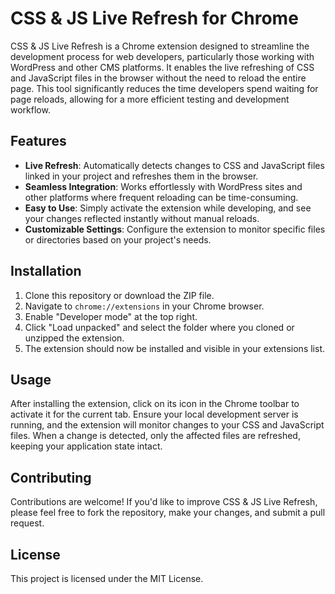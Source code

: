 # CSS & JS Live Refresh for Chrome

CSS & JS Live Refresh is a Chrome extension designed to streamline the development process for web developers, particularly those working with WordPress and other CMS platforms. It enables the live refreshing of CSS and JavaScript files in the browser without the need to reload the entire page. This tool significantly reduces the time developers spend waiting for page reloads, allowing for a more efficient testing and development workflow.

## Features

- **Live Refresh**: Automatically detects changes to CSS and JavaScript files linked in your project and refreshes them in the browser.
- **Seamless Integration**: Works effortlessly with WordPress sites and other platforms where frequent reloading can be time-consuming.
- **Easy to Use**: Simply activate the extension while developing, and see your changes reflected instantly without manual reloads.
- **Customizable Settings**: Configure the extension to monitor specific files or directories based on your project's needs.

## Installation

1. Clone this repository or download the ZIP file.
2. Navigate to `chrome://extensions` in your Chrome browser.
3. Enable "Developer mode" at the top right.
4. Click "Load unpacked" and select the folder where you cloned or unzipped the extension.
5. The extension should now be installed and visible in your extensions list.

## Usage

After installing the extension, click on its icon in the Chrome toolbar to activate it for the current tab. Ensure your local development server is running, and the extension will monitor changes to your CSS and JavaScript files. When a change is detected, only the affected files are refreshed, keeping your application state intact.

## Contributing

Contributions are welcome! If you'd like to improve CSS & JS Live Refresh, please feel free to fork the repository, make your changes, and submit a pull request.

## License

This project is licensed under the MIT License.
